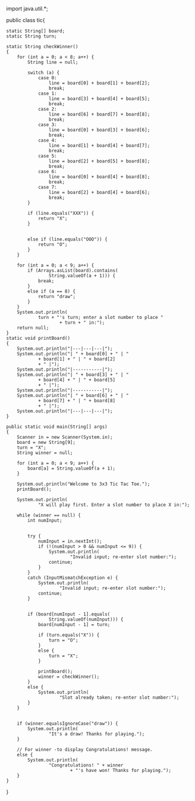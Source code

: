 import java.util.*;

public class tic{

    static String[] board;
    static String turn;

    static String checkWinner()
    {
        for (int a = 0; a < 8; a++) {
            String line = null;

            switch (a) {
                case 0:
                    line = board[0] + board[1] + board[2];
                    break;
                case 1:
                    line = board[3] + board[4] + board[5];
                    break;
                case 2:
                    line = board[6] + board[7] + board[8];
                    break;
                case 3:
                    line = board[0] + board[3] + board[6];
                    break;
                case 4:
                    line = board[1] + board[4] + board[7];
                    break;
                case 5:
                    line = board[2] + board[5] + board[8];
                    break;
                case 6:
                    line = board[0] + board[4] + board[8];
                    break;
                case 7:
                    line = board[2] + board[4] + board[6];
                    break;
            }

            if (line.equals("XXX")) {
                return "X";
            }


            else if (line.equals("OOO")) {
                return "O";
            }
        }

        for (int a = 0; a < 9; a++) {
            if (Arrays.asList(board).contains(
                    String.valueOf(a + 1))) {
                break;
            }
            else if (a == 8) {
                return "draw";
            }
        }
        System.out.println(
                turn + "'s turn; enter a slot number to place "
                        + turn + " in:");
        return null;
    }
    static void printBoard()
    {
        System.out.println("|---|---|---|");
        System.out.println("| " + board[0] + " | "
                + board[1] + " | " + board[2]
                + " |");
        System.out.println("|-----------|");
        System.out.println("| " + board[3] + " | "
                + board[4] + " | " + board[5]
                + " |");
        System.out.println("|-----------|");
        System.out.println("| " + board[6] + " | "
                + board[7] + " | " + board[8]
                + " |");
        System.out.println("|---|---|---|");
    }

    public static void main(String[] args)
    {
        Scanner in = new Scanner(System.in);
        board = new String[9];
        turn = "X";
        String winner = null;

        for (int a = 0; a < 9; a++) {
            board[a] = String.valueOf(a + 1);
        }

        System.out.println("Welcome to 3x3 Tic Tac Toe.");
        printBoard();

        System.out.println(
                "X will play first. Enter a slot number to place X in:");

        while (winner == null) {
            int numInput;


            try {
                numInput = in.nextInt();
                if (!(numInput > 0 && numInput <= 9)) {
                    System.out.println(
                            "Invalid input; re-enter slot number:");
                    continue;
                }
            }
            catch (InputMismatchException e) {
                System.out.println(
                        "Invalid input; re-enter slot number:");
                continue;
            }


            if (board[numInput - 1].equals(
                    String.valueOf(numInput))) {
                board[numInput - 1] = turn;

                if (turn.equals("X")) {
                    turn = "O";
                }
                else {
                    turn = "X";
                }

                printBoard();
                winner = checkWinner();
            }
            else {
                System.out.println(
                        "Slot already taken; re-enter slot number:");
            }
        }


        if (winner.equalsIgnoreCase("draw")) {
            System.out.println(
                    "It's a draw! Thanks for playing.");
        }

        // For winner -to display Congratulations! message.
        else {
            System.out.println(
                    "Congratulations! " + winner
                            + "'s have won! Thanks for playing.");
        }
    }
}
